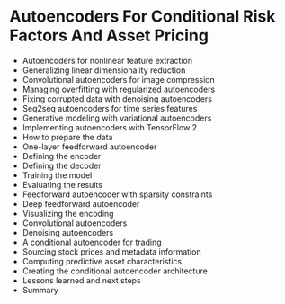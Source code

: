 # Autoencoders For Conditional Risk Factors And Asset Pricing
- Autoencoders for nonlinear feature extraction
- Generalizing linear dimensionality reduction
- Convolutional autoencoders for image compression
- Managing overfitting with regularized autoencoders
- Fixing corrupted data with denoising autoencoders
- Seq2seq autoencoders for time series features
- Generative modeling with variational autoencoders
- Implementing autoencoders with TensorFlow 2
- How to prepare the data
- One-layer feedforward autoencoder
- Defining the encoder
- Defining the decoder
- Training the model
- Evaluating the results
- Feedforward autoencoder with sparsity constraints
- Deep feedforward autoencoder
- Visualizing the encoding
- Convolutional autoencoders
- Denoising autoencoders
- A conditional autoencoder for trading
- Sourcing stock prices and metadata information
- Computing predictive asset characteristics
- Creating the conditional autoencoder architecture
- Lessons learned and next steps
- Summary
